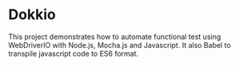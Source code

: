 # Dokkio

This project demonstrates how to automate functional test using WebDriverIO with Node.js, Mocha.js and Javascript. It also Babel to transpile javascript code to ES6 format.
